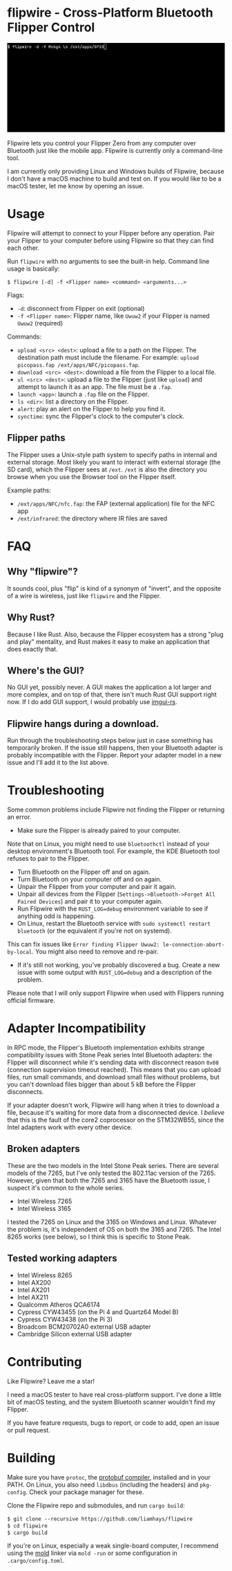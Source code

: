 # flipwire - Cross-Platform Bluetooth Flipper Control

![demo GIF of Flipwire](docs/demo.gif)

Flipwire lets you control your Flipper Zero from any computer over
Bluetooth just like the mobile app. Flipwire is currently only a
command-line tool.

I am currently only providing Linux and Windows builds of Flipwire,
because I don't have a macOS machine to build and test on. If you
would like to be a macOS tester, let me know by opening an issue.

# Usage
Flipwire will attempt to connect to your Flipper before any
operation. Pair your Flipper to your computer before using Flipwire so
that they can find each other.

Run `flipwire` with no arguments to see the built-in help. Command
line usage is basically:

```
$ flipwire [-d] -f <Flipper name> <command> <arguments...>
```

Flags:

- `-d`: disconnect from Flipper on exit (optional)
- `-f <Flipper name>`: Flipper name, like `Uwuw2` if your Flipper is named `Uwuw2` (required)

Commands:

- `upload <src> <dest>`: upload a file to a path on the Flipper. The
  destination path must include the filename. For example: `upload
  picopass.fap /ext/apps/NFC/picopass.fap`.
- `download <src> <dest>`: download a file from the Flipper to a local
  file.
- `ul <src> <dest>`: upload a file to the Flipper (just like `upload`)
  and attempt to launch it as an app. The file must be a `.fap`.
- `launch <app>`: launch a `.fap` file on the Flipper.
- `ls <dir>`: list a directory on the Flipper.
- `alert`: play an alert on the Flipper to help you find it.
- `synctime`: sync the Flipper's clock to the computer's clock.

## Flipper paths
The Flipper uses a Unix-style path system to specify paths in internal
and external storage. Most likely you want to interact with external
storage (the SD card), which the Flipper sees at `/ext`. `/ext` is
also the directory you browse when you use the Browser tool on the
Flipper itself.

Example paths:

- `/ext/apps/NFC/nfc.fap`: the FAP (external application) file for the NFC app
- `/ext/infrared`: the directory where IR files are saved

# FAQ
## Why "flipwire"?
It sounds cool, plus "flip" is kind of a synonym of "invert", and the
opposite of a wire is wireless, just like `flipwire` and the Flipper.

## Why Rust?
Because I like Rust. Also, because the Flipper ecosystem has a strong
"plug and play" mentality, and Rust makes it easy to make an
application that does exactly that.

## Where's the GUI?
No GUI yet, possibly never. A GUI makes the application a lot larger
and more complex, and on top of that, there isn't much Rust GUI
support right now. If I do add GUI support, I would probably use
[imgui-rs](https://github.com/imgui-rs/imgui-rs).

## Flipwire hangs during a download.
Run through the troubleshooting steps below just in case something has
temporarily broken. If the issue still happens, then your Bluetooth
adapter is probably incompatible with the Flipper. Report your adapter
model in a new issue and I'll add it to the list above.

# Troubleshooting
Some common problems include Flipwire not finding the Flipper or
returning an error.

- Make sure the Flipper is already paired to your computer. 

Note that on Linux, you might need to use `bluetoothctl` instead of
your desktop environment's Bluetooth tool. For example, the KDE
Bluetooth tool refuses to pair to the Flipper.
	
- Turn Bluetooth on the Flipper off and on again.
- Turn Bluetooth on your computer off and on again.
- Unpair the Flipper from your computer and pair it again.
- Unpair all devices from the Flipper (`Settings->Bluetooth->Forget
  All Paired Devices`) and pair it to your computer again.
- Run Flipwire with the `RUST_LOG=debug` environment variable to see
  if anything odd is happening.
- On Linux, restart the Bluetooth service with `sudo systemctl restart
  bluetooth` (or the equivalent if you're not on systemd). 
  
This can fix issues like `Error finding Flipper Uwuw2:
le-connection-abort-by-local`. You might also need to remove and
re-pair.

- If it's still not working, you've probably discovered a bug. Create
  a new issue with some output with `RUST_LOG=debug` and a description
  of the problem.

Please note that I will only support Flipwire when used with Flippers
running official firmware.

# Adapter Incompatibility
In RPC mode, the Flipper's Bluetooth implementation exhibits strange
compatibility issues with Stone Peak series Intel Bluetooth adapters:
the Flipper will disconnect while it's sending data with disconnect
reason `0x08` (connection supervision timeout reached). This means
that you can upload files, run small commands, and download small
files without problems, but you can't download files bigger than about
5 kB before the Flipper disconnects.

If your adapter doesn't work, Flipwire will hang when it tries to
download a file, because it's waiting for more data from a
disconnected device. I *believe* that this is the fault of the core2
coprocessor on the STM32WB55, since the Intel adapters work with every
other device.

## Broken adapters
These are the two models in the Intel Stone Peak series. There are
several models of the 7265, but I've only tested the 802.11ac version
of the 7265. However, given that both the 7265 and 3165 have the
Bluetooth issue, I suspect it's common to the whole series.

- Intel Wireless 7265
- Intel Wireless 3165

I tested the 7265 on Linux and the 3165 on Windows and Linux. Whatever
the problem is, it's independent of OS on both the 3165 and 7265. The
Intel 8265 works (see below), so I think this is specific to Stone
Peak.

## Tested working adapters
- Intel Wireless 8265
- Intel AX200
- Intel AX201
- Intel AX211
- Qualcomm Atheros QCA6174
- Cypress CYW43455 (on the Pi 4 and Quartz64 Model B)
- Cypress CYW43438 (on the Pi 3)
- Broadcom BCM20702A0 external USB adapter
- Cambridge Silicon external USB adapter

# Contributing
Like Flipwire? Leave me a star!

I need a macOS tester to have real cross-platform support. I've done a
little bit of macOS testing, and the system Bluetooth scanner wouldn't
find my Flipper.

If you have feature requests, bugs to report, or code to add, open an
issue or pull request.

# Building
Make sure you have `protoc`, the [protobuf
compiler](https://github.com/protocolbuffers/protobuf#protobuf-compiler-installation),
installed and in your PATH. On Linux, you also need `libdbus`
(including the headers) and `pkg-config`. Check your package manager
for these. 

Clone the Flipwire repo and submodules, and run `cargo build`:

```
$ git clone --recursive https://github.com/liamhays/flipwire
$ cd flipwire
$ cargo build
```

If you're on Linux, especially a weak single-board computer, I
recommend using the [mold](https://github.com/rui314/mold) linker
via `mold -run` or some configuration in `.cargo/config.toml`.

